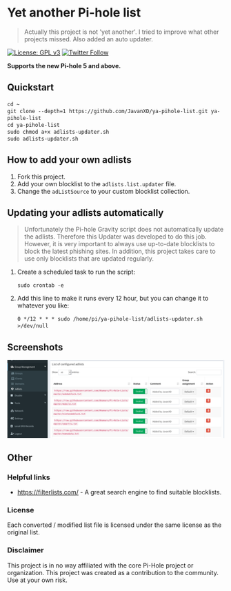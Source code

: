 # Yet another Pi-hole list

> Actually this project is not 'yet another'. I tried to improve what other projects missed. Also added an auto updater. 

 [![License: GPL v3](https://img.shields.io/badge/License-GPLv3-blue.svg)](https://www.gnu.org/licenses/gpl-3.0) [![Twitter Follow](https://img.shields.io/twitter/follow/javanrasokat.svg?style=social&label=Follow)](https://twitter.com/intent/follow?screen_name=javanrasokat)

**Supports the new Pi-hole 5 and above.**

## Quickstart
```
cd ~
git clone --depth=1 https://github.com/JavanXD/ya-pihole-list.git ya-pihole-list
cd ya-pihole-list
sudo chmod a+x adlists-updater.sh
sudo adlists-updater.sh
```


## How to add your own adlists

1. Fork this project.
2. Add your own blocklist to the ``adlists.list.updater`` file.
3. Change the ``adListSource`` to your custom blocklist collection. 


## Updating your adlists automatically

> Unfortunately the Pi-hole Gravity script does not automatically update the adlists. Therefore this Updater was developed to do this job. However, it is very important to always use up-to-date blocklists to block the latest phishing sites. In addition, this project takes care to use only blocklists that are updated regularly. 


1. Create a scheduled task to run the script:

	```
	sudo crontab -e 
	```

2. Add this line to make it runs every 12 hour, but you can change it to whatever you like:

	```
	0 */12 * * * sudo /home/pi/ya-pihole-list/adlists-updater.sh >/dev/null
	```
 
## Screenshots
![Pi-hole 5 Adlists](./docs/Pi-hole%205%20Adlists.png)


## Other

### Helpful links
* https://filterlists.com/ - A great search engine to find suitable blocklists.

### License
Each converted / modified list file is licensed under the same license as the original list.
### Disclaimer
This project is in no way affiliated with the core Pi-Hole project or organization. This project was created as a contribution to the community. Use at your own risk.
